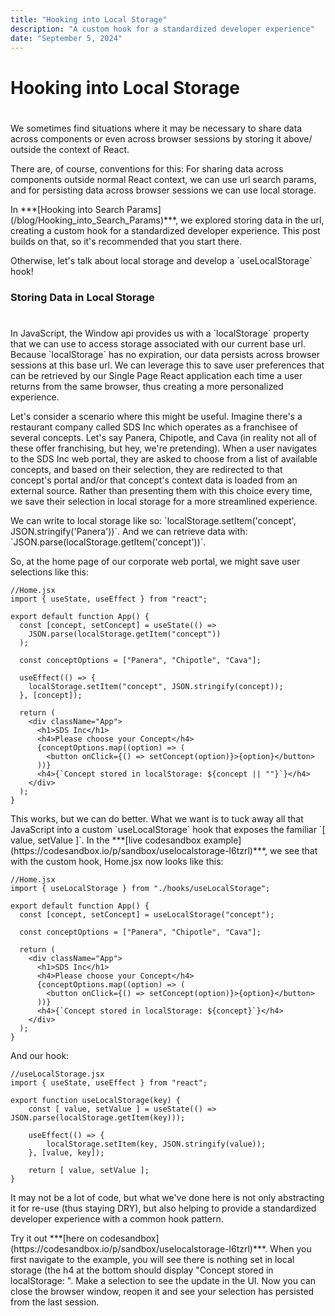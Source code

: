 ```yaml
---
title: "Hooking into Local Storage"
description: "A custom hook for a standardized developer experience"
date: "September 5, 2024"
---
```


# Hooking into Local Storage
# 
<p></p>  
<p>We sometimes find situations where it may be necessary to share data across components or even across browser sessions by storing it above/ outside the context of React. </p>  
<p></p>  
<p>There are, of course, conventions for this: For sharing data across components outside normal React context, we can use url search params, and for persisting data across browser sessions we can use local storage.</p>  
<p></p>  
<p>In ***[Hooking into Search Params](/blog/Hooking_into_Search_Params)***, we explored storing data in the url, creating a custom hook for a standardized developer experience. This post builds on that, so it's recommended that you start there.</p>  
<p>Otherwise, let's talk about local storage and develop a `useLocalStorage` hook!</p>  
<p></p>  

### Storing Data in Local Storage
#  

<p>In JavaScript, the Window api provides us with a `localStorage` property that we can use to access storage associated with our current base url. Because `localStorage` has no expiration, our data persists across browser sessions at this base url. We can leverage this to save user preferences that can be retrieved by our Single Page React application each time a user returns from the same browser, thus creating a more personalized experience.</p>  
<p></p>  
<p>Let's consider a scenario where this might be useful. Imagine there's a restaurant company called SDS Inc which operates as a franchisee of several concepts. Let's say Panera, Chipotle, and Cava (in reality not all of these offer franchising, but hey, we're pretending). When a user navigates to the SDS Inc web portal, they are asked to choose from a list of available concepts, and based on their selection, they are redirected to that concept's portal and/or that concept's context data is loaded from an external source. Rather than presenting them with this choice every time, we save their selection in local storage for a more streamlined experience.</p>  
<p></p>  
<p>We can write to local storage like so: `localStorage.setItem('concept', JSON.stringify('Panera'))`. And we can retrieve data with: `JSON.parse(localStorage.getItem('concept'))`.</p>  
<p></p>  
<p>So, at the home page of our corporate web portal, we might save user selections like this:</p>  
<p></p>  

```
//Home.jsx
import { useState, useEffect } from "react";

export default function App() {
  const [concept, setConcept] = useState(() =>
    JSON.parse(localStorage.getItem("concept"))
  );

  const conceptOptions = ["Panera", "Chipotle", "Cava"];

  useEffect(() => {
    localStorage.setItem("concept", JSON.stringify(concept));
  }, [concept]);

  return (
    <div className="App">
      <h1>SDS Inc</h1>
      <h4>Please choose your Concept</h4>
      {conceptOptions.map((option) => (
        <button onClick={() => setConcept(option)}>{option}</button>
      ))}
      <h4>{`Concept stored in localStorage: ${concept || ""}`}</h4>
    </div>
  );
}
```
<p></p>  
<p>This works, but we can do better. What we want is to tuck away all that JavaScript into a custom `useLocalStorage` hook that exposes the familiar `[ value, setValue ]`. In the ***[live codesandbox example](https://codesandbox.io/p/sandbox/uselocalstorage-l6tzrl)***, we see that with the custom hook, Home.jsx now looks like this:</p>  
<p></p>  

```
//Home.jsx
import { useLocalStorage } from "./hooks/useLocalStorage";

export default function App() {
  const [concept, setConcept] = useLocalStorage("concept");

  const conceptOptions = ["Panera", "Chipotle", "Cava"];

  return (
    <div className="App">
      <h1>SDS Inc</h1>
      <h4>Please choose your Concept</h4>
      {conceptOptions.map((option) => (
        <button onClick={() => setConcept(option)}>{option}</button>
      ))}
      <h4>{`Concept stored in localStorage: ${concept}`}</h4>
    </div>
  );
}
```

<p></p>  
<p>And our hook:</p>  
<p></p>  

```
//useLocalStorage.jsx
import { useState, useEffect } from "react";

export function useLocalStorage(key) {
    const [ value, setValue ] = useState(() => JSON.parse(localStorage.getItem(key)));

    useEffect(() => {
        localStorage.setItem(key, JSON.stringify(value));
    }, [value, key]);

    return [ value, setValue ];
}
```
<p></p>  
<p>It may not be a lot of code, but what we've done here is not only abstracting it for re-use (thus staying DRY), but also helping to provide a standardized developer experience with a common hook pattern.</p>  
<p></p>  
<p>Try it out ***[here on codesandbox](https://codesandbox.io/p/sandbox/uselocalstorage-l6tzrl)***. When you first navigate to the example, you will see there is nothing set in local storage (the h4 at the bottom should display "Concept stored in localStorage: ". Make a selection to see the update in the UI. Now you can close the browser window, reopen it and see your selection has persisted from the last session.</p>  
<p></p>  